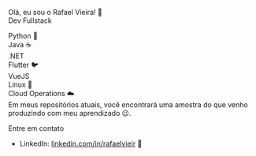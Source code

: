 Olá, eu sou o Rafael Vieira! 👋 <BR>
Dev Fullstack<BR> 

Python 🐍 <BR>
Java ☕ <BR>
.NET <BR>
Flutter 🐦 <BR>
VueJS<BR>
Linux 🐧 <BR>
Cloud Operations ☁️ <BR>
 Em meus repositórios atuais, você encontrará uma amostra do que venho produzindo com meu aprendizado 😉. 

Entre em contato
- LinkedIn: [linkedin.com/in/rafaelvieir](https://www.linkedin.com/in/rafaelvieir/) 💼
